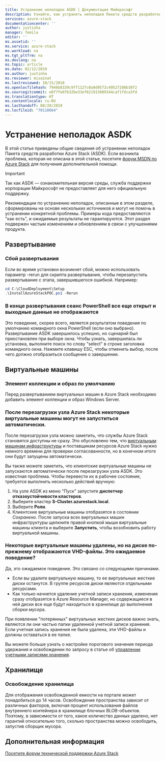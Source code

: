 ```yaml
---
title: Устранение неполадок ASDK | Документация Майкрософт
description: Узнайте, как устранять неполадки Пакета средств разработки Azure Stack (ASDK).
services: azure-stack
documentationcenter: ''
author: justinha
manager: femila
editor: ''
ms.assetid: ''
ms.service: azure-stack
ms.workload: na
ms.tgt_pltfrm: na
ms.devlang: na
ms.topic: article
ms.date: 02/12/2019
ms.author: justinha
ms.reviewer: misainat
ms.lastreviewed: 10/15/2018
ms.openlocfilehash: 7946b8339c9ff1127c0a9d9572c49527208b38f2
ms.sourcegitcommit: e8f7fe07b32be33ef621915089344caf1fdca3fd
ms.translationtype: HT
ms.contentlocale: ru-RU
ms.lasthandoff: 08/28/2019
ms.locfileid: "70118664"
---
```

# <a name="troubleshoot-the-asdk"></a>Устранение неполадок ASDK
В этой статье приведены общие сведения об устранении неполадок Пакета средств разработки Azure Stack (ASDK). Если возникла проблема, которая не описана в этой статье, посетите [форум MSDN по Azure Stack](https://social.msdn.microsoft.com/Forums/azure/home?forum=azurestack) для получения дополнительной помощи.  

> [!IMPORTANT]
> Так как ASDK — ознакомительная версия среды, служба поддержки корпорации Майкрософт не предоставляет для него официальную поддержку.

Рекомендации по устранению неполадок, описанные в этом разделе, сформированы на основе нескольких источников и могут не помочь в устранении конкретной проблемы. Примеры кода предоставляются "как есть", и ожидаемые результаты не гарантируются. Этот раздел подвержен частым изменениям и обновлениям в связи с улучшениями продукта.

## <a name="deployment"></a>Развертывание
### <a name="deployment-failure"></a>Сбой развертывания
Если во время установки возникнет сбой, можно использовать параметр -rerun для скрипта развертывания, чтобы перезапустить развертывание с этапа, завершившегося ошибкой. Например:

  ```powershell
  cd C:\CloudDeployment\Setup
  .\InstallAzureStackPOC.ps1 -Rerun
  ```

### <a name="at-the-end-of-the-deployment-the-powershell-session-is-still-open-and-doesnt-show-any-output"></a>В конце развертывания сеанс PowerShell все еще открыт и выходные данные не отображаются
Это поведение, скорее всего, является результатом поведения по умолчанию командного окна PowerShell (если оно выбрано). Развертывание ASDK завершилось успешно, но сценарий был приостановлен при выборе окна. Чтобы узнать, завершилась ли установка, выполните поиск по слову "select" в строке заголовка командного окна. Нажмите клавишу ESC, чтобы отменить выбор, после чего должно отобразиться сообщение о завершении.

## <a name="virtual-machines"></a>Виртуальные машины
### <a name="default-image-and-gallery-item"></a>Элемент коллекции и образ по умолчанию
Перед развертыванием виртуальных машин в Azure Stack необходимо добавить элемент коллекции и образ Windows Server.

### <a name="after-restarting-my-azure-stack-host-some-vms-dont-automatically-start"></a>После перезагрузки узла Azure Stack некоторые виртуальные машины могут не запуститься автоматически.
После перезагрузки узла можно заметить, что службы Azure Stack становятся доступны не сразу. Это обусловлено тем, что [виртуальным машинам инфраструктуры](asdk-architecture.md#virtual-machine-roles) и поставщикам ресурсов Azure Stack нужно немного времени для проверки согласованности, но в конечном итоге они будут запущены автоматически.

Вы также можете заметить, что клиентские виртуальные машины не запускаются автоматически после перезагрузки узла ASDK. Это известная проблема. Чтобы перевести их в рабочее состояние, требуется выполнить несколько действий вручную:

1.  На узле ASDK из меню "Пуск" запустите **диспетчер отказоустойчивости кластеров**.
2.  Выберите кластер **S-Cluster.azurestack.local**.
3.  Выберите **Роли**.
4.  Клиентские виртуальные машины отобразятся в состоянии *Сохранено*. После запуска всех виртуальных машин инфраструктуры щелкните правой кнопкой мыши виртуальные машины клиента и выберите **Запустить**, чтобы возобновить работу виртуальной машины.

### <a name="ive-deleted-some-vms-but-still-see-the-vhd-files-on-disk-is-this-behavior-expected"></a>Некоторые виртуальные машины удалены, но на диске по-прежнему отображаются VHD-файлы. Это ожидаемое поведение?
Да, это ожидаемое поведение. Это связано со следующими причинами.

* Если вы удалите виртуальную машину, то ее виртуальные жесткие диски останутся. В группе ресурсов диски являются отдельными ресурсами.
* Как только начнется удаление учетной записи хранения, изменения сразу отобразятся в Azure Resource Manager, но содержащиеся в ней диски все еще будут находиться в хранилище до выполнения сборки мусора.

При появлении "потерянных" виртуальных жестких дисков важно знать, являются ли они частью папки удаленной учетной записи хранения. Если учетная запись хранения не была удалена, эти VHD-файлы и должны оставаться в ее папке.

Вы можете больше узнать о настройке порогового значения периода удержания и освобождении по запросу в статье об [управлении учетными записями хранения](../operator/azure-stack-manage-storage-accounts.md).

## <a name="storage"></a>Хранилище
### <a name="storage-reclamation"></a>Освобождение хранилища
Для отображения освобожденной емкости на портале может понадобиться до 14 часов. Освобождение пространства зависит от различных факторов, включая процент использования файлов внутреннего контейнера в хранилище блочных BLOB-объектов. Поэтому, в зависимости от того, какое количество данных удалено, нет гарантий относительно того, сколько пространства можно освободить, запустив сборщик мусора.

## <a name="next-steps"></a>Дополнительная информация
[Посетите форум технической поддержки Azure Stack](https://social.msdn.microsoft.com/Forums/azure/home?forum=azurestack)
